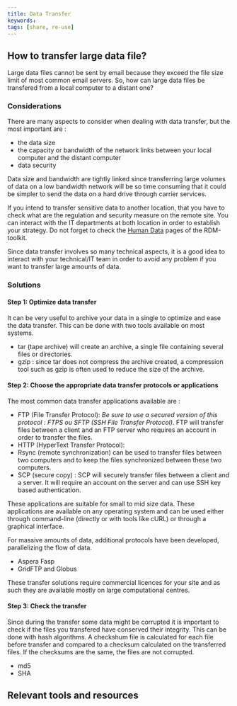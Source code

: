 ```yaml
---
title: Data Transfer
keywords:
tags: [share, re-use] 
---
```


## How to transfer large data file?
Large data files cannot be sent by email because they exceed the file size limit of most common email servers. So, how can large data files be transfered from a local computer to a distant one?

### Considerations

There are many aspects to consider when dealing with data transfer, but the most important are :  

* the data size  
* the capacity or bandwidth of the network links between your local computer and the distant computer
* data security

Data size and bandwidth are tightly linked since transferring large volumes of data on a low bandwidth network will be so time consuming that it could be simpler to send the data on a hard drive through carrier services. 


If you intend to transfer sensitive data to another location, that you have to check what are the regulation and security measure on the remote site. You can interact with the IT departments at both location in order to establish your strategy. Do not forget to check the [Human Data](https://rdm.elixir-europe.org/humandata_usecase.html) pages of the RDM-toolkit. 


Since data transfer involves so many technical aspects, it is a good idea to interact with your technical/IT team in order to avoid any problem if you want to transfer large amounts of data.

### Solutions

#### Step 1: Optimize data transfer
It can be very useful to archive your data in a single to optimize and ease the data transfer. This can be done with two tools available on most systems.

* tar (tape archive) will create an archive, a single file containing several files or directories. 
* gzip : since tar does not compress the archive created, a compression tool such as gzip is often used to reduce the size of the archive. 

#### Step 2: Choose the appropriate data transfer protocols or applications

The most common data transfer applications available are :

* FTP (File Transfer Protocol):  *Be sure to use a secured version of this protocol : FTPS ou SFTP (SSH File Transfer Protocol)*. FTP will transfer files between a client and an FTP server who requires an account in order to transfer the files. 
* HTTP (HyperText Transfer Protocol): 
* Rsync (remote synchronization) can be used to transfer files between two computers and to keep the files synchronized between these two computers. 
* SCP (secure copy) : SCP will securely transfer files between a client and a server. It will require an account on the server and can use SSH key based authentication.  

These applications are suitable for small to mid size data. These applications are available on any operating system and can be used either through command-line (directly or with tools like cURL) or through a graphical interface. 

For massive amounts of data, additional protocols have been developed, parallelizing the flow of data. 

* Aspera Fasp
* GridFTP and Globus 

These transfer solutions require commercial licences for your site and as such they are available mostly on large computational centres. 

#### Step 3: Check the transfer

Since during the transfer some data might be corrupted it is important to check if the files you transfered have conserved their integrity. This can be done with hash algorithms. A checkshum file is calculated for each file before transfer and compared to a checksum calculated on the transferred files. If the checksums are the same, the files are not corrupted. 

* md5
* SHA

<!-- ## Related topics
(Optional section)
* Bullet point list of other pages in this website that are connected to this lifecycle stage -->

<!-- ## External links
(Optional section)
* Bullet point list of external links to things that aren't included in any of the tools/resources/training sections above -->

## Relevant tools and resources

<!-- {% include toollist.html tag="data transfer" %} -->
